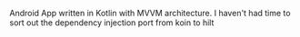 Android App written in Kotlin with MVVM architecture.
I haven't had time to sort out the dependency injection port from koin to hilt
